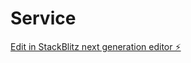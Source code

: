 # Service

[Edit in StackBlitz next generation editor ⚡️](https://stackblitz.com/~/github.com/AathiKrishna-JR/Service)